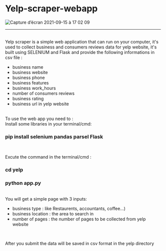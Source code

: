 # Yelp-scraper-webapp

![Capture d’écran 2021-09-15 à 17 02 09](https://user-images.githubusercontent.com/83681204/133468776-bae63ce1-7e78-4e35-a14d-f5f329d8098b.jpg)


<hr>
<br>
Yelp scraper is a simple web application that can run on your computer, it's used to collect business and consumers reviews data for yelp website, it's built using SELENIUM and Flask and provide the following informations in csv file :

<br>
<ul>
  <li>business name</li>
  <li>business website</li>
  <li>business phone</li>
  <li>business features</li>
  <li>business work_hours</li>
  <li>number of consumers reviews</li>
  <li>business rating</li>
  <li>business url in yelp website</li>
  
</ul>
<br>
To use the web app you need to :
<br>
Install some libraries in your terminal/cmd: <h3>pip install selenium pandas parsel Flask</h3>
<br>

Excute the command in the terminal/cmd : 
<h3>cd yelp</h3>
<h3>python app.py</h3>

<br>
You will get a simple page with 3 inputs:
<ul>
  <li>business type : like Restaurents, accountants, coffee...) </li>
  <li>business location : the area to search in </li>
  <li>number of pages : the number of pages to be collected from yelp website</li>
</ul>

<br>

After you submit the data will be saved in csv format in the yelp directory




